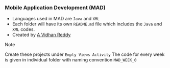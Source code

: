 ### Mobile Application Development (MAD)

- Languages used in MAD are `Java` and `XML`
- Each folder will have its own `README.md` file which includes the `Java` and `XML` codes.
- Created by [A Vidhan Reddy](https://linktr.ee/itsvidhanreddy)

> [!NOTE]
> Create these projects under `Empty Views Activity`
The code for every week is given in individual folder with naming convention `MAD_WEEK_0`

